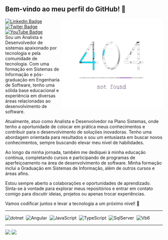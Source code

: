 ## Bem-vindo ao meu perfil do GitHub! 👋

<img src="banner.gif" width="325px" align="right" >
<div id="badges">
  <a href="https://github.com/Dheizon/Dheizon/blob/main/README.md">
    <img src="https://img.shields.io/badge/LinkedIn-blue?style=for-the-badge&logo=linkedin&logoColor=white" alt="Linkedin Badge" />
  </a>
  <a href="https://github.com/Dheizon/Dheizon/blob/main/README.md">
    <img src="https://img.shields.io/badge/Twitter-blue?style=for-the-badge&logo=twitter&logoColor=white" alt="Twiter Badge" />
  </a>
  <a href="https://github.com/Dheizon/Dheizon/blob/main/README.md">
    <img src="https://img.shields.io/badge/YouTube-red?style=for-the-badge&logo=youtube&logoColor=white" alt="YouTube Badge" />
  </a>
</div>
Sou um Analista e Desenvolvedor de sistemas apaixonado por tecnologia e pela comunidade de tecnologia. Com uma formação em Sistemas de Informação e pós-graduação em Engenharia de Software, tenho uma sólida base educacional e experiência em diversas áreas relacionadas ao desenvolvimento de software.

Atualmente, atuo como Analista e Desenvolvedor na Plano Sistemas, onde tenho a oportunidade de colocar em prática meus conhecimentos e contribuir para o desenvolvimento de soluções inovadoras. Tenho uma abordagem orientada para resultados e sou um entusiasta em buscar novos conhecimentos, sempre buscando elevar meu nível de habilidades.

Ao longo da minha jornada, também me dediquei à minha educação contínua, completando cursos e participando de programas de aperfeiçoamento na área de desenvolvimento de software. Minha formação inclui a Graduação em Sistemas de Informação, além de outros cursos e áreas afins.

Estou sempre aberto a colaborações e oportunidades de aprendizado. Sinta-se à vontade para explorar meus repositórios e entrar em contato comigo para discutir ideias, projetos ou apenas trocar experiências.

Vamos codificar juntos e levar a tecnologia a um próximo nível! 🚀

---

<div>
  <img src="https://upload.wikimedia.org/wikipedia/commons/thumb/7/7d/Microsoft_.NET_logo.svg/456px-Microsoft_.NET_logo.svg.png" title="dotnet" alt="dotnet" width="40" height="40"/>&nbsp;
  <img src="https://upload.wikimedia.org/wikipedia/commons/thumb/c/cf/Angular_full_color_logo.svg/512px-Angular_full_color_logo.svg.png" title="Angular" alt="Angular" width="40" height="40"/>&nbsp;
  <img src="https://upload.wikimedia.org/wikipedia/commons/thumb/9/99/Unofficial_JavaScript_logo_2.svg/260px-Unofficial_JavaScript_logo_2.svg.png" title="JavaScript" alt="JavaScript" width="40" height="40"/>&nbsp;
  <img src="https://upload.wikimedia.org/wikipedia/commons/thumb/4/4c/Typescript_logo_2020.svg/512px-Typescript_logo_2020.svg.png" title="TypeScript" alt="TypeScript" width="40" height="40"/>&nbsp;
  <img src="https://upload.wikimedia.org/wikipedia/de/thumb/8/8c/Microsoft_SQL_Server_Logo.svg/690px-Microsoft_SQL_Server_Logo.svg.png?20100429075711" title="Sql Server" alt="SqlServer" width="40" height="40"/>&nbsp;
  <img src="https://upload.wikimedia.org/wikipedia/commons/thumb/4/40/VB.NET_Logo.svg/512px-VB.NET_Logo.svg.png?20210603083010" title="Visual Basic 6" alt="Vb6" width="40" height="40"/>&nbsp;
</div>

---
<img height="200em" aling="left" src="https://github-readme-stats.vercel.app/api/top-langs/?username=Dheizon&show_icons=true&theme=bear&count_private=true" />
<img height="200em" aling="right" src="https://github-readme-stats.vercel.app/api?username=Dheizon&show_icons=true&show_icons=true&theme=bear&count_private=true" />
<!--
**Dheizon/Dheizon** is a ✨ _special_ ✨ repository because its `README.md` (this file) appears on your GitHub profile.

Here are some ideas to get you started:

- 🔭 I’m currently working on ...
- 🌱 I’m currently learning ...
- 👯 I’m looking to collaborate on ...
- 🤔 I’m looking for help with ...
- 💬 Ask me about ...
- 📫 How to reach me: ...
- 😄 Pronouns: ...
- ⚡ Fun fact: ...
-->

